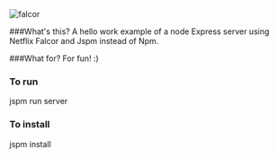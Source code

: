 <img src="https://netflix.github.io/falcor/images/falcor-logo-twitter-card.png" alt="falcor"/>

###What's this?
A hello work example of a node Express server using Netflix Falcor and Jspm instead of Npm.

###What for?
For fun! :)

### To run
jspm run server 

### To install
jspm install
